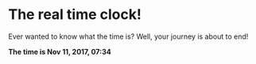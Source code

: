 # The real time clock!

Ever wanted to know what the time is? Well, your journey is about to end!

**The time is Nov 11, 2017, 07:34**